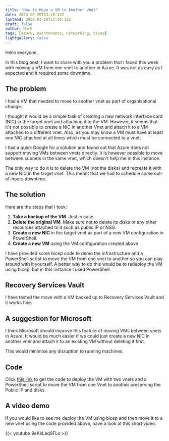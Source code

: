```yaml
---
title: "How to Move a VM to Another Vnet"
date: 2023-03-20T13:20:12Z
lastmod: 2023-03-20T13:20:12Z
draft: false
author: Mark
tags: [azure, maintenance, networking, bicep]
lightgallery: false
---
```

Hello everyone,

In this blog post, I want to share with you a problem that I faced this week with moving a VM from one vnet to another in Azure. It was not as easy as I expected and it required some downtime.

## The problem

I had a VM that needed to move to another vnet as part of organisational change. 

I thought it would be a simple task of creating a new network interface card (NIC) in the target vnet and attaching it to the VM. However, it seems that it's not possible to create a NIC in another Vnet and attach it to a VM attached to a different vnet. Also, as you may know a VM must have at least one NIC attached at all times which must be connected to a vnet.

I had a quick Google for a solution and found out that Azure does not support moving VMs between vnets directly. It is however possible to move between subnets in the same vnet, which doesn't help me in this instance.

The only way to do it is to delete the VM (not the disks) and recreate it with a new NIC in the target vnet. This meant that we had to schedule some out-of-hours downtime.

## The solution

Here are the steps that I took:

1. **Take a backup of the VM**. Just in case.
1. **Delete the original VM**. Make sure not to delete its disks or any other resources attached to it such as public IP or NSG.
1. **Create a new NIC** in the target vnet as part of a new VM configuration in PowerShell. 
1. **Create a new VM** using the VM configuration created above

I have provided some bicep code to demo the infrastructure and a PowerShell script to move the VM from one vnet to another so you can play around with it yourself. A better way to do this would be to redeploy the VM using bicep, but in this instance I used PowerShell.

## Recovery Services Vault

I have tested the move with a VM backed up to Recovery Services Vault and it works fine.

## A suggestion for Microsoft

I think Microsoft should improve this feature of moving VMs between vnets in Azure. It would be much easier if we could just create a new NIC in another vnet and attach it to an existing VM without deleting it first.

This would minimise any disruption to running machines.

## Code 

Click [this link](https://github.com/markallisongit/Scripts/tree/main/move-vm-between-vnets) to get the code to deploy the VM with two vnets and a PowerShell script to move the VM from one Vnet to another preserving the Public IP and disks.

## A video demo

If you would like to see me deploy the VM using bicep and then move it to a new vnet using the code provided above, have a look at this short video.

{{< youtube 9eKkLeq9FLs >}}